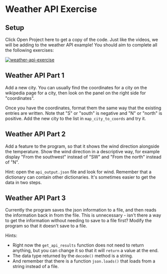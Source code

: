 # Weather API Exercise

## Setup

Click Open Project here to get a copy of the code. Just like the videos, we will be adding to the weather API example! You should aim to complete all the following exercises:

<a href="https://classroom.github.com/a/PCUb7tFJ" target="_blank"><img src="https://img.shields.io/static/v1?label=Open%20Project&message=Weather%20API%20Exercise&color=blue" alt="weather-api-exercise" /></a>

<!-- link to https://github.com/kibo-programming-2-jan-23/show-weather-from-api-exercise -->

## Weather API Part 1

Add a new city. You can usually find the coordinates for a city on the wikipedia page for a city, then look on the panel on the right side for "coordinates".

Once you have the coordinates, format them the same way that the existing entries are written. Note that "S" or "south" is negative and "N" or "north" is positive. Add the new city to the list in `map_city_to_coords` and try it.

## Weather API Part 2

Add a feature to the program, so that it shows the wind direction alongside the temperature. Show the wind direction in a descriptive way, for example display "From the southwest" instead of "SW" and "From the north" instead of "N".

Hint: open the `api_output.json` file and look for wind. Remember that a dictionary can contain other dictionaries. It's sometimes easier to get the data in two steps.

## Weather API Part 3

Currently the program saves the json information to a file, and then reads the information back in from the file. This is unnecessary - isn't there a way to get the information without needing to save to a file first? Modify the program so that it doesn't save to a file.

Hints:

- Right now the `get_api_results` function does not need to return anything, but you can change it so that it will `return` a value at the end.
- The data type returned by the `decode()` method is a string.
- And remember that there is a function `json.loads()` that loads from a string instead of a file.

